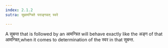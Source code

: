 ```yaml
---
index: 2.1.2
sutra: सुबामन्त्रिते पराङ्गवत् स्वरे

---
```

A सुबन्त that is followed by an आमन्त्रित will behave exactly like the अङ्ग of that आमन्त्रित,when it comes to determination of the स्वर in that सुबन्त. 